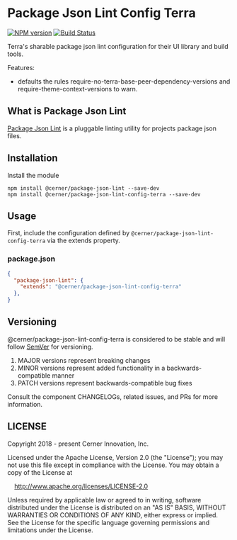 # Package Json Lint Config Terra

[![NPM version](https://badgen.net/npm/v/@cerner/package-json-lint-config-terra)](https://www.npmjs.org/package/@cerner/package-json-lint-config-terra)
[![Build Status](https://badgen.net/travis/cerner/terra-toolkit)](https://travis-ci.com/cerner/terra-toolkit)

Terra's sharable package json lint configuration for their UI library and build tools.

Features:

- defaults the rules require-no-terra-base-peer-dependency-versions and require-theme-context-versions to warn.

## What is Package Json Lint

[Package Json Lint](https://www.npmjs.org/package/@cerner/package-json-lint) is a pluggable linting utility for projects package json files.

## Installation

Install the module

```shell
npm install @cerner/package-json-lint --save-dev
npm install @cerner/package-json-lint-config-terra --save-dev
```

## Usage

First, include the configuration defined by `@cerner/package-json-lint-config-terra` via the extends property.

### package.json

```json
{
  "package-json-lint": {
    "extends": "@cerner/package-json-lint-config-terra"
  },
}
```

## Versioning

@cerner/package-json-lint-config-terra is considered to be stable and will follow [SemVer](http://semver.org/) for versioning.

1. MAJOR versions represent breaking changes
2. MINOR versions represent added functionality in a backwards-compatible manner
3. PATCH versions represent backwards-compatible bug fixes

Consult the component CHANGELOGs, related issues, and PRs for more information.

## LICENSE

Copyright 2018 - present Cerner Innovation, Inc.

Licensed under the Apache License, Version 2.0 (the "License"); you may not use this file except in compliance with the License. You may obtain a copy of the License at

&nbsp;&nbsp;&nbsp;&nbsp;<http://www.apache.org/licenses/LICENSE-2.0>

Unless required by applicable law or agreed to in writing, software distributed under the License is distributed on an "AS IS" BASIS, WITHOUT WARRANTIES OR CONDITIONS OF ANY KIND, either express or implied. See the License for the specific language governing permissions and limitations under the License.
